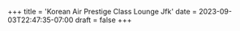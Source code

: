+++
title = 'Korean Air Prestige Class Lounge Jfk'
date = 2023-09-03T22:47:35-07:00
draft = false
+++
